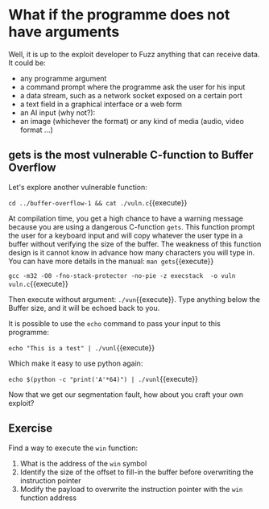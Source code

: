 # What if the programme does not have arguments

Well, it is up to the exploit developer to Fuzz anything that can receive data. It could be:
- any programme argument
- a command prompt where the programme ask the user for his input
- a data stream, such as a network socket exposed on a certain port
- a text field in a graphical interface or a web form
- an AI input (why not?):
- an image (whichever the format) or any kind of media (audio, video format ...)

## gets is the most vulnerable C-function to Buffer Overflow

Let's explore another vulnerable function:

`cd ../buffer-overflow-1 && cat ./vuln.c`{{execute}}

At compilation time, you get a high chance to have a warning message because you are using a dangerous C-function `gets`. This function prompt the user for a keyboard input and will copy whatever the user type in a buffer without verifying the size of the buffer. The weakness of this function design is it cannot know in advance how many characters you will type in. You can have more details in the manual: `man gets`{{execute}}

`gcc -m32 -O0 -fno-stack-protector -no-pie -z execstack  -o vuln vuln.c`{{execute}}

Then execute without argument: `./vun`{{execute}}. Type anything below the Buffer size, and it will be echoed back to you.

It is possible to use the `echo` command to pass your input to this programme:

`echo "This is a test" | ./vunl`{{execute}}

Which make it easy to use python again:

`echo $(python -c "print('A'*64)") | ./vunl`{{execute}}

Now that we get our segmentation fault, how about you craft your own exploit?

## Exercise

Find a way to execute the `win` function:

1. What is the address of the `win` symbol
2. Identify the size of the offset to fill-in the buffer before overwriting the instruction pointer
2. Modify the payload to overwrite the instruction pointer with the `win` function address

